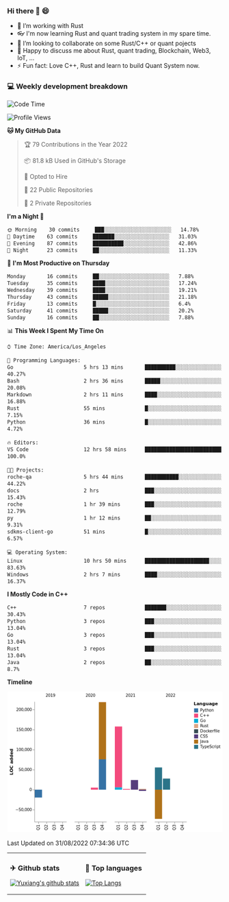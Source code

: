 ### Hi there 👋 😄

- 🔭 I’m working with Rust
- 👓 I'm now learning Rust and quant trading system in my spare time.
- 👯 I’m looking to collaborate on some Rust/C++ or quant pojects
- 💬 Happy to discuss me about Rust, quant trading, Blockchain, Web3, IoT, ...
- ⚡ Fun fact: Love C++, Rust and learn to build Quant System now.



<table>
<tr>
<td valign="top" width="54%">

### ✈ Github stats

[![Yuxiang's github stats](https://github-readme-stats.vercel.app/api?username=Taowyoo&show_icons=true&line_height=21&show_icons=true&theme=tokyonight)](https://github.com/anuraghazra/github-readme-stats)

</td>

<td valign="top" width="46%">

### 📕 Top languages

[![Top Langs](https://github-readme-stats.vercel.app/api/top-langs/?username=Taowyoo&show_icons=true&layout=compact&theme=vue)](https://github.com/anuraghazra/github-readme-stats)

</td>
</tr>

### 💻 Weekly development breakdown

<!--START_SECTION:waka-->
![Code Time](http://img.shields.io/badge/Code%20Time-522%20hrs%204%20mins-blue)

![Profile Views](http://img.shields.io/badge/Profile%20Views-0-blue)

**🐱 My GitHub Data** 

> 🏆 79 Contributions in the Year 2022
 > 
> 📦 81.8 kB Used in GitHub's Storage 
 > 
> 💼 Opted to Hire
 > 
> 📜 22 Public Repositories 
 > 
> 🔑 2 Private Repositories  
 > 
**I'm a Night 🦉** 

```text
🌞 Morning    30 commits     ███░░░░░░░░░░░░░░░░░░░░░░   14.78% 
🌆 Daytime    63 commits     ███████░░░░░░░░░░░░░░░░░░   31.03% 
🌃 Evening    87 commits     ██████████░░░░░░░░░░░░░░░   42.86% 
🌙 Night      23 commits     ██░░░░░░░░░░░░░░░░░░░░░░░   11.33%

```
📅 **I'm Most Productive on Thursday** 

```text
Monday       16 commits     ██░░░░░░░░░░░░░░░░░░░░░░░   7.88% 
Tuesday      35 commits     ████░░░░░░░░░░░░░░░░░░░░░   17.24% 
Wednesday    39 commits     ████░░░░░░░░░░░░░░░░░░░░░   19.21% 
Thursday     43 commits     █████░░░░░░░░░░░░░░░░░░░░   21.18% 
Friday       13 commits     █░░░░░░░░░░░░░░░░░░░░░░░░   6.4% 
Saturday     41 commits     █████░░░░░░░░░░░░░░░░░░░░   20.2% 
Sunday       16 commits     ██░░░░░░░░░░░░░░░░░░░░░░░   7.88%

```


📊 **This Week I Spent My Time On** 

```text
⌚︎ Time Zone: America/Los_Angeles

💬 Programming Languages: 
Go                       5 hrs 13 mins       ██████████░░░░░░░░░░░░░░░   40.27% 
Bash                     2 hrs 36 mins       █████░░░░░░░░░░░░░░░░░░░░   20.08% 
Markdown                 2 hrs 11 mins       ████░░░░░░░░░░░░░░░░░░░░░   16.88% 
Rust                     55 mins             █░░░░░░░░░░░░░░░░░░░░░░░░   7.15% 
Python                   36 mins             █░░░░░░░░░░░░░░░░░░░░░░░░   4.72%

🔥 Editors: 
VS Code                  12 hrs 58 mins      █████████████████████████   100.0%

🐱‍💻 Projects: 
roche-qa                 5 hrs 44 mins       ███████████░░░░░░░░░░░░░░   44.22% 
docs                     2 hrs               ███░░░░░░░░░░░░░░░░░░░░░░   15.43% 
roche                    1 hr 39 mins        ███░░░░░░░░░░░░░░░░░░░░░░   12.79% 
py                       1 hr 12 mins        ██░░░░░░░░░░░░░░░░░░░░░░░   9.31% 
sdkms-client-go          51 mins             █░░░░░░░░░░░░░░░░░░░░░░░░   6.57%

💻 Operating System: 
Linux                    10 hrs 50 mins      █████████████████████░░░░   83.63% 
Windows                  2 hrs 7 mins        ████░░░░░░░░░░░░░░░░░░░░░   16.37%

```

**I Mostly Code in C++** 

```text
C++                      7 repos             ███████░░░░░░░░░░░░░░░░░░   30.43% 
Python                   3 repos             ███░░░░░░░░░░░░░░░░░░░░░░   13.04% 
Go                       3 repos             ███░░░░░░░░░░░░░░░░░░░░░░   13.04% 
Rust                     3 repos             ███░░░░░░░░░░░░░░░░░░░░░░   13.04% 
Java                     2 repos             ██░░░░░░░░░░░░░░░░░░░░░░░   8.7%

```


**Timeline**

![Chart not found](https://raw.githubusercontent.com/Taowyoo/Taowyoo/master/charts/bar_graph.png) 


 Last Updated on 31/08/2022 07:34:36 UTC
<!--END_SECTION:waka-->
